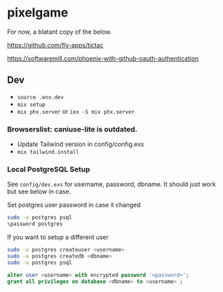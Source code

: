 # pixelgame

For now, a blatant copy of the below.

https://github.com/fly-apps/tictac

https://softwaremill.com/phoenix-with-github-oauth-authentication

## Dev

- `source .env.dev`
- `mix setup`
- `mix phx.server` or `iex -S mix phx.server`

### Browserslist: caniuse-lite is outdated.

- Update Tailwind version in config/config.exs
- `mix tailwind.install`

### Local PostgreSQL Setup

See `config/dev.exs` for username, password, dbname. It should just work but see below in case.

Set postgres user password in case it changed

```sh
sudo -u postgres psql
\password postgres
```

If you want to setup a different user

```sh
sudo -u postgres createuser <username>
sudo -u postgres createdb <dbname>
sudo -u postgres psql
```

```sql
alter user <username> with encrypted password '<password>';
grant all privileges on database <dbname> to <username> ;
```
